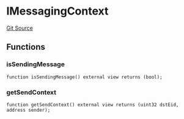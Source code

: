 # IMessagingContext
[Git Source](https://github.com/malda-protocol/malda-lending/blob/7babde64a69e0bddbfb8ee96e52976dd39acebdd/src\interfaces\external\layerzero\v2\IMessagingContext.sol)


## Functions
### isSendingMessage


```solidity
function isSendingMessage() external view returns (bool);
```

### getSendContext


```solidity
function getSendContext() external view returns (uint32 dstEid, address sender);
```

